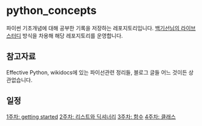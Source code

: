# python_concepts

파이썬 기초개념에 대해 공부한 기록을 저장하는 레포지토리입니다.
[백기선님의 라이브 스터디](https://github.com/whiteship/live-study) 방식을 차용해 해당 레포지토리를 운영합니다.

## 참고자료

Effective Python, wikidocs에 있는 파이선관련 정리들, 블로그 글들 어느 것이든 상관없습니다.

## 일정

[1주차: getting started](https://github.com/BackendStudyOrg/python_concepts/issues/1)
[2주차: 리스트와 딕셔너리](https://github.com/BackendStudyOrg/python_concepts/issues/2)
[3주차: 함수](https://github.com/BackendStudyOrg/python_concepts/issues/3)
[4주차: 클래스](https://github.com/BackendStudyOrg/python_concepts/issues/4)
